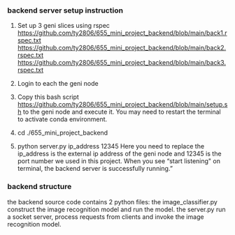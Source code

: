 ### backend server setup instruction
1. Set up 3 geni slices using rspec 
    https://github.com/ty2806/655_mini_project_backend/blob/main/back1.rspec.txt
    https://github.com/ty2806/655_mini_project_backend/blob/main/back2.rspec.txt
    https://github.com/ty2806/655_mini_project_backend/blob/main/back3.rspec.txt

2. Login to each the geni node
3. Copy this bash script https://github.com/ty2806/655_mini_project_backend/blob/main/setup.sh to the geni node and execute it.
   You may need to restart the terminal to activate conda environment.
4. cd ./655_mini_project_backend
5. python server.py ip_address 12345
   Here you need to replace the ip_address is the external ip address of the geni node and 12345 is the port number we used in this project.
   When you see “start listening" on terminal, the backend server is successfully running.”

### backend structure
the backend source code contains 2 python files:
the image_classifier.py construct the image recognition model and run the model.
the server.py run a socket server, process requests from clients and invoke the image recognition model.